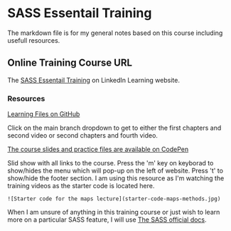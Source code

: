 # SASS Essentail Training

The markdown file is for my general notes based on this course including usefull resources.

## Online Training Course URL

The [SASS Essentail Training](https://www.linkedin.com/learning/sass-essential-training-15630917) on LinkedIn Learning website.


### Resources

[Learning Files on GitHub](https://github.com/LinkedInLearning/sass-esst-2876266)

Click on the main branch dropdown to get to either the first chapters and second video or second chapters and fourth video.


[The course slides and practice files are available on CodePen](http://raybo.org/slides_sassesst/#/)

Slid show with all links to the course. Press the 'm' key on keyborad to show/hides the menu which will pop-up on the left of website. Press 't' to show/hide the footer section.
I am using this resource as I'm watching the training videos as the starter code is located here.

	![Starter code for the maps lecture](starter-code-maps-methods.jpg)

When I am unsure of anything in this training course or just wish to learn more on a particular SASS feature, I will use [The SASS official docs](https://sass-lang.com/).
